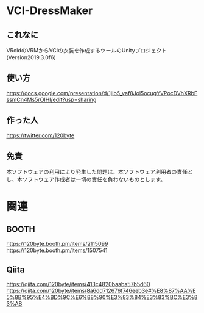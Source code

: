 # VCI-DressMaker

## これなに
VRoidのVRMからVCIの衣装を作成するツールのUnityプロジェクト(Version2019.3.0f6)

## 使い方

https://docs.google.com/presentation/d/1jIb5_vaf8Jol5ocugYVPocDVhXRbFssmCn4Ms5rOIHI/edit?usp=sharing

## 作った人

https://twitter.com/120byte

## 免責

本ソフトウェアの利用により発生した問題は、本ソフトウェア利用者の責任とし、本ソフトウェア作成者は一切の責任を負わないものとします。

# 関連

## BOOTH
https://120byte.booth.pm/items/2115099  
https://120byte.booth.pm/items/1507541

## Qiita
https://qiita.com/120byte/items/413c4820baaba57b5d60  
https://qiita.com/120byte/items/8a6dd712676f746eeb3e#%E8%87%AA%E5%8B%95%E4%BD%9C%E6%88%90%E3%83%84%E3%83%BC%E3%83%AB
